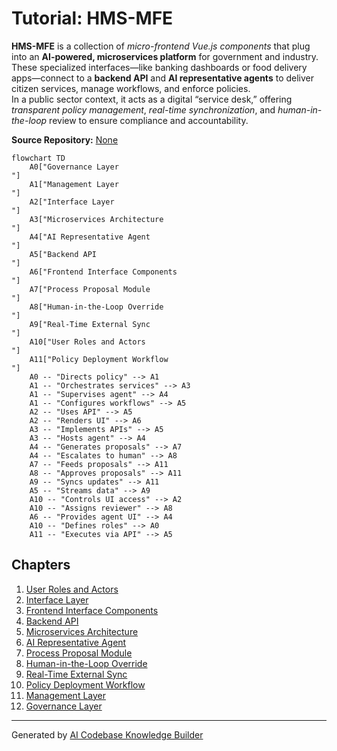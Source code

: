 # Tutorial: HMS-MFE

**HMS-MFE** is a collection of *micro-frontend Vue.js components* that plug into an **AI-powered, microservices platform** for government and industry.  
These specialized interfaces—like banking dashboards or food delivery apps—connect to a **backend API** and **AI representative agents** to deliver citizen services, manage workflows, and enforce policies.  
In a public sector context, it acts as a digital “service desk,” offering *transparent policy management*, *real-time synchronization*, and *human-in-the-loop* review to ensure compliance and accountability.


**Source Repository:** [None](None)

```mermaid
flowchart TD
    A0["Governance Layer
"]
    A1["Management Layer
"]
    A2["Interface Layer
"]
    A3["Microservices Architecture
"]
    A4["AI Representative Agent
"]
    A5["Backend API
"]
    A6["Frontend Interface Components
"]
    A7["Process Proposal Module
"]
    A8["Human-in-the-Loop Override
"]
    A9["Real-Time External Sync
"]
    A10["User Roles and Actors
"]
    A11["Policy Deployment Workflow
"]
    A0 -- "Directs policy" --> A1
    A1 -- "Orchestrates services" --> A3
    A1 -- "Supervises agent" --> A4
    A1 -- "Configures workflows" --> A5
    A2 -- "Uses API" --> A5
    A2 -- "Renders UI" --> A6
    A3 -- "Implements APIs" --> A5
    A3 -- "Hosts agent" --> A4
    A4 -- "Generates proposals" --> A7
    A4 -- "Escalates to human" --> A8
    A7 -- "Feeds proposals" --> A11
    A8 -- "Approves proposals" --> A11
    A9 -- "Syncs updates" --> A11
    A5 -- "Streams data" --> A9
    A10 -- "Controls UI access" --> A2
    A10 -- "Assigns reviewer" --> A8
    A6 -- "Provides agent UI" --> A4
    A10 -- "Defines roles" --> A0
    A11 -- "Executes via API" --> A5
```

## Chapters

1. [User Roles and Actors
](01_user_roles_and_actors_.md)
2. [Interface Layer
](02_interface_layer_.md)
3. [Frontend Interface Components
](03_frontend_interface_components_.md)
4. [Backend API
](04_backend_api_.md)
5. [Microservices Architecture
](05_microservices_architecture_.md)
6. [AI Representative Agent
](06_ai_representative_agent_.md)
7. [Process Proposal Module
](07_process_proposal_module_.md)
8. [Human-in-the-Loop Override
](08_human_in_the_loop_override_.md)
9. [Real-Time External Sync
](09_real_time_external_sync_.md)
10. [Policy Deployment Workflow
](10_policy_deployment_workflow_.md)
11. [Management Layer
](11_management_layer_.md)
12. [Governance Layer
](12_governance_layer_.md)


---

Generated by [AI Codebase Knowledge Builder](https://github.com/The-Pocket/Tutorial-Codebase-Knowledge)